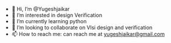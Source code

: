 - 👋 Hi, I’m @Yugeshjaikar
- 👀 I’m interested in design Verification
- 🌱 I’m currently learning python
- 💞️ I’m looking to collaborate on Vlsi design and verification
- 📫 How to reach me: can reach me at yugeshjaikar@gmail.com

<!---
Yugeshjaikar/Yugeshjaikar is a ✨ special ✨ repository because its `README.md` (this file) appears on your GitHub profile.
You can click the Preview link to take a look at your changes.
--->

